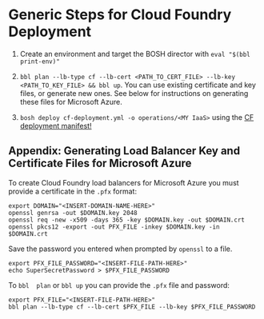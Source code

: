 # Generic Steps for Cloud Foundry Deployment

1. Create an environment and target the BOSH director with `eval "$(bbl print-env)"`

1. `bbl plan --lb-type cf --lb-cert <PATH_TO_CERT_FILE> --lb-key <PATH_TO_KEY_FILE> && bbl up`. You can use existing certificate and key files, or generate new ones. See below for instructions on generating these files for Microsoft Azure.

1. `bosh deploy cf-deployment.yml -o operations/<MY IaaS>` using the [CF deployment manifest!](https://github.com/cloudfoundry/cf-deployment)

## Appendix: Generating Load Balancer Key and Certificate Files for Microsoft Azure

To create Cloud Foundry load balancers for Microsoft Azure you must provide a certificate
in the `.pfx` format:

```
export DOMAIN="<INSERT-DOMAIN-NAME-HERE>"
openssl genrsa -out $DOMAIN.key 2048
openssl req -new -x509 -days 365 -key $DOMAIN.key -out $DOMAIN.crt
openssl pkcs12 -export -out PFX_FILE -inkey $DOMAIN.key -in $DOMAIN.crt
```

Save the password you entered when prompted by `openssl` to a file.

```
export PFX_FILE_PASSWORD="<INSERT-FILE-PATH-HERE>"
echo SuperSecretPassword > $PFX_FILE_PASSWORD
```

To `bbl  plan` or `bbl up` you can provide the `.pfx` file and password:

```
export PFX_FILE="<INSERT-FILE-PATH-HERE>"
bbl plan --lb-type cf --lb-cert $PFX_FILE --lb-key $PFX_FILE_PASSWORD
```
